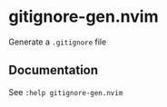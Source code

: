# gitignore-gen.nvim

Generate a `.gitignore` file

## Documentation

See `:help gitignore-gen.nvim`

